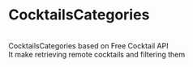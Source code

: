 # CocktailsCategories
<br />
CocktailsCategories based on Free Cocktail API
<br />
It make retrieving remote cocktails and filtering them

